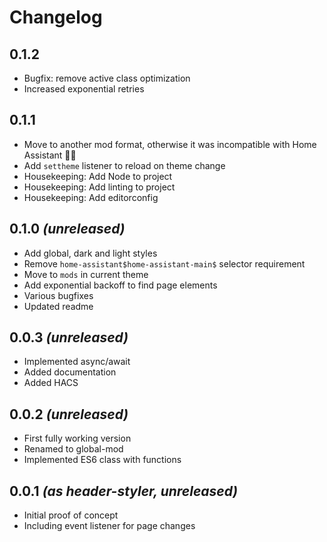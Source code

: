 # Changelog

## 0.1.2
- Bugfix: remove active class optimization
- Increased exponential retries

## 0.1.1
- Move to another mod format, otherwise it was incompatible with Home Assistant 🤷‍♀️
- Add `settheme` listener to reload on theme change
- Housekeeping: Add Node to project
- Housekeeping: Add linting to project
- Housekeeping: Add editorconfig

## 0.1.0 _(unreleased)_
- Add global, dark and light styles
- Remove `home-assistant$home-assistant-main$` selector requirement
- Move to `mods` in current theme
- Add exponential backoff to find page elements
- Various bugfixes
- Updated readme

## 0.0.3 _(unreleased)_
- Implemented async/await
- Added documentation
- Added HACS

## 0.0.2 _(unreleased)_
- First fully working version
- Renamed to global-mod
- Implemented ES6 class with functions

## 0.0.1 _(as header-styler, unreleased)_
- Initial proof of concept
- Including event listener for page changes
